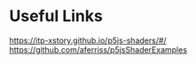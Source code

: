 # Useful Links

https://itp-xstory.github.io/p5js-shaders/#/
https://github.com/aferriss/p5jsShaderExamples
